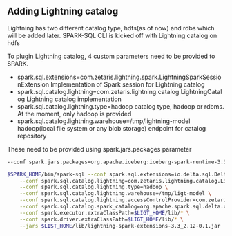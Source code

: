 <!--
Copyright 2023 ZETARIS Pty Ltd

Permission is hereby granted, free of charge, to any person obtaining a copy of this software and
associated documentation files (the "Software"), to deal in the Software without restriction,
including without limitation the rights to use, copy, modify, merge, publish, distribute, sublicense,
and/or sell copies of the Software, and to permit persons to whom the Software is furnished to do so,
subject to the following conditions:

The above copyright notice and this permission notice shall be included in all copies
or substantial portions of the Software.

THE SOFTWARE IS PROVIDED "AS IS", WITHOUT WARRANTY OF ANY KIND, EXPRESS OR IMPLIED,
INCLUDING BUT NOT LIMITED TO THE WARRANTIES OF MERCHANTABILITY, FITNESS FOR A PARTICULAR PURPOSE AND
NONINFRINGEMENT. IN NO EVENT SHALL THE AUTHORS OR COPYRIGHT HOLDERS BE LIABLE FOR ANY CLAIM,
DAMAGES OR OTHER LIABILITY, WHETHER IN AN ACTION OF CONTRACT, TORT OR OTHERWISE, ARISING FROM,
OUT OF OR IN CONNECTION WITH THE SOFTWARE OR THE USE OR OTHER DEALINGS IN THE SOFTWARE.
-->

## Adding Lightning catalog
Lightning has two different catalog type, hdfs(as of now) and rdbs which will be added later.
SPARK-SQL CLI is kicked off with Lightning catalog on hdfs 

To plugin Lightning catalog, 4 custom parameters need to be provided to SPARK.
* spark.sql.extensions=com.zetaris.lightning.spark.LightningSparkSessionExtension
  Implementation of Spark session for Lightning catalog 
* spark.sql.catalog.lightning=com.zetaris.lightning.catalog.LightningCatalog
  Lightning catalog implementation
* spark.sql.catalog.lightning.type=hadoop
  catalog type, hadoop or rdbms. At the moment, only hadoop is provided
* spark.sql.catalog.lightning.warehouse=/tmp/lightning-model
  hadoop(local file system or any blob storage) endpoint for catalog repository 


These need to be provided using spark.jars.packages parameter
```bash
--conf spark.jars.packages=org.apache.iceberg:iceberg-spark-runtime-3.3_2.12:1.4.2,io.delta:delta-core_2.12:2.3.0 \  
```

```bash
$SPARK_HOME/bin/spark-sql --conf spark.sql.extensions=io.delta.sql.DeltaSparkSessionExtension,com.zetaris.lightning.spark.LightningSparkSessionExtension \
    --conf spark.sql.catalog.lightning=com.zetaris.lightning.catalog.LightningCatalog \
    --conf spark.sql.catalog.lightning.type=hadoop \
    --conf spark.sql.catalog.lightning.warehouse=/tmp/ligt-model \
    --conf spark.sql.catalog.lightning.accessControlProvider=com.zetaris.lightning.analysis.NotAppliedAccessControlProvider \
    --conf spark.sql.catalog.spark_catalog=org.apache.spark.sql.delta.catalog.DeltaCatalog \
    --conf spark.executor.extraClassPath=$LIGT_HOME/lib/* \
    --conf spark.driver.extraClassPath=$LIGT_HOME/lib/* \
    --jars $LIST_HOME/lib/lightning-spark-extensions-3.3_2.12-0.1.jar
```
